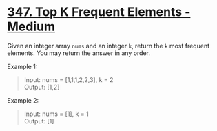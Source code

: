 # [347. Top K Frequent Elements - Medium](https://leetcode.com/problems/top-k-frequent-elements/description/)

Given an integer array `nums` and an integer `k`, return the `k` most frequent elements. You may return the answer in any order.

Example 1:

> Input: nums = [1,1,1,2,2,3], k = 2  
> Output: [1,2]

Example 2:

> Input: nums = [1], k = 1  
> Output: [1]  
